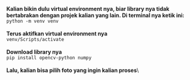 **Kalian bikin dulu virtual environment nya, biar library nya tidak bertabrakan dengan projek kalian yang lain. Di terminal nya ketik ini:**\
`python -m venv venv`\
\
**Terus aktifkan virtual environment nya**\
`venv/Scripts/activate`\
\
**Download library nya**\
`pip install opencv-python numpy`\
\
**Lalu, kalian bisa pilih foto yang ingin kalian proses**\
